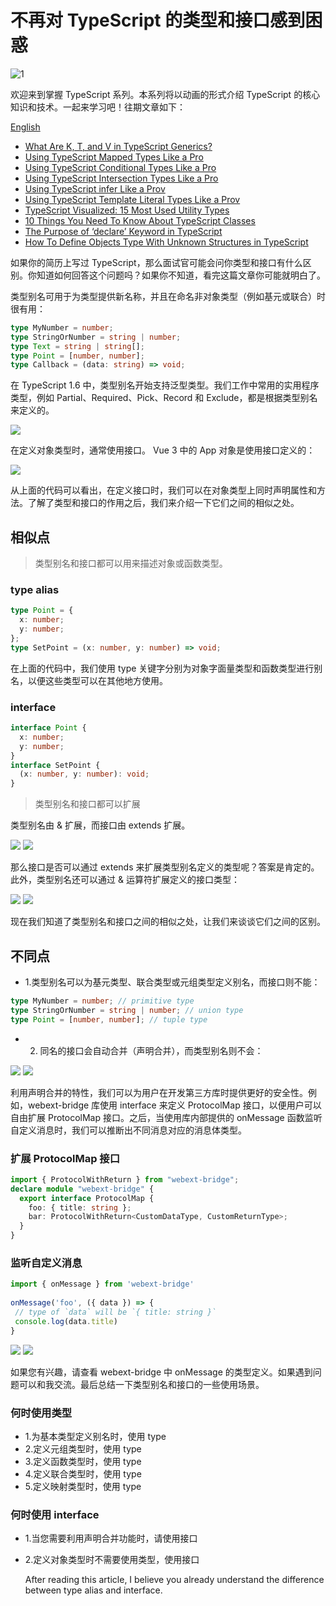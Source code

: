 <!--
 * @Author: maxueming maxueming@kuaishou.com
 * @Date: 2023-08-16 18:16:10
 * @LastEditors: maxueming maxueming@kuaishou.com
 * @LastEditTime: 2023-09-19 14:51:27
 * @FilePath: /You-Don-t-Know-TS/vuepress/docs/theme-reco/article-4-en.md
 * @Description: 这是默认设置,请设置`customMade`, 打开koroFileHeader查看配置 进行设置: https://github.com/OBKoro1/koro1FileHeader/wiki/%E9%85%8D%E7%BD%AE
-->

# 不再对 TypeScript 的类型和接口感到困惑

![1](../assets/article/4-0.webp)

欢迎来到掌握 TypeScript 系列。本系列将以动画的形式介绍 TypeScript 的核心知识和技术。一起来学习吧！往期文章如下：

[English](./article-4-en.md)

- [What Are K, T, and V in TypeScript Generics?](article-1-en.md)
- [Using TypeScript Mapped Types Like a Pro](article-1-en.md)
- [Using TypeScript Conditional Types Like a Pro](article-1-en.md)
- [Using TypeScript Intersection Types Like a Pro](article-1-en.md)
- [Using TypeScript infer Like a Prov](article-1-en.md)
- [Using TypeScript Template Literal Types Like a Prov](article-1-en.md)
- [TypeScript Visualized: 15 Most Used Utility Types](./Advanced-2.md)
- [10 Things You Need To Know About TypeScript Classes](article-1-en.md)
- [The Purpose of ‘declare’ Keyword in TypeScript](article-1-en.md)
- [How To Define Objects Type With Unknown Structures in TypeScript](article-1-en.md)

如果你的简历上写过 TypeScript，那么面试官可能会问你类型和接口有什么区别。你知道如何回答这个问题吗？如果你不知道，看完这篇文章你可能就明白了。

类型别名可用于为类型提供新名称，并且在命名非对象类型（例如基元或联合）时很有用：

```typescript
type MyNumber = number;
type StringOrNumber = string | number;
type Text = string | string[];
type Point = [number, number];
type Callback = (data: string) => void;
```

在 TypeScript 1.6 中，类型别名开始支持泛型类型。我们工作中常用的实用程序类型，例如 Partial、Required、Pick、Record 和 Exclude，都是根据类型别名来定义的。

![](../assets/article/4-1.webp)

在定义对象类型时，通常使用接口。 Vue 3 中的 App 对象是使用接口定义的：

![](../assets/article/4-2.webp)

从上面的代码可以看出，在定义接口时，我们可以在对象类型上同时声明属性和方法。了解了类型和接口的作用之后，我们来介绍一下它们之间的相似之处。

## 相似点

> 类型别名和接口都可以用来描述对象或函数类型。

### type alias

```typescript
type Point = {
  x: number;
  y: number;
};
type SetPoint = (x: number, y: number) => void;
```

在上面的代码中，我们使用 type 关键字分别为对象字面量类型和函数类型进行别名，以便这些类型可以在其他地方使用。

### interface

```typescript
interface Point {
  x: number;
  y: number;
}
interface SetPoint {
  (x: number, y: number): void;
}
```

> 类型别名和接口都可以扩展

类型别名由 & 扩展，而接口由 extends 扩展。

![](../assets/article/4-3.gif)
![](../assets/article/4-4.webp)

那么接口是否可以通过 extends 来扩展类型别名定义的类型呢？答案是肯定的。此外，类型别名还可以通过 & 运算符扩展定义的接口类型：

![](../assets/article/4-5.gif)
![](../assets/article/4-6.webp)

现在我们知道了类型别名和接口之间的相似之处，让我们来谈谈它们之间的区别。

## 不同点

- 1.类型别名可以为基元类型、联合类型或元组类型定义别名，而接口则不能：

```typescript
type MyNumber = number; // primitive type
type StringOrNumber = string | number; // union type
type Point = [number, number]; // tuple type
```

- 2. 同名的接口会自动合并（声明合并），而类型别名则不会：

![](../assets/article/4-7.gif)
![](../assets/article/4-8.webp)

利用声明合并的特性，我们可以为用户在开发第三方库时提供更好的安全性。例如，webext-bridge 库使用 interface 来定义 ProtocolMap 接口，以便用户可以自由扩展 ProtocolMap 接口。之后，当使用库内部提供的 onMessage 函数监听自定义消息时，我们可以推断出不同消息对应的消息体类型。

### 扩展 ProtocolMap 接口

```typescript
import { ProtocolWithReturn } from "webext-bridge";
declare module "webext-bridge" {
  export interface ProtocolMap {
    foo: { title: string };
    bar: ProtocolWithReturn<CustomDataType, CustomReturnType>;
  }
}
```

### 监听自定义消息

```typescript
import { onMessage } from 'webext-bridge'
​
onMessage('foo', ({ data }) => {
 // type of `data` will be `{ title: string }`
 console.log(data.title)
}
```

![](../assets/article/4-9.gif)
![](../assets/article/4-10.webp)

如果您有兴趣，请查看 webext-bridge 中 onMessage 的类型定义。如果遇到问题可以和我交流。最后总结一下类型别名和接口的一些使用场景。

### 何时使用类型

- 1.为基本类型定义别名时，使用 type
- 2.定义元组类型时，使用 type
- 3.定义函数类型时，使用 type
- 4.定义联合类型时，使用 type
- 5.定义映射类型时，使用 type

### 何时使用 interface

- 1.当您需要利用声明合并功能时，请使用接口
- 2.定义对象类型时不需要使用类型，使用接口

  After reading this article, I believe you already understand the difference between type alias and interface.
